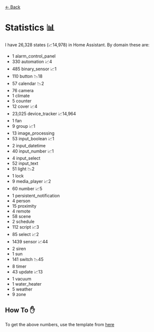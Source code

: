 [<- Back](README.md)
# Statistics 📊
I have 26,328 states (📈14,978) in Home Assistant.
By domain these are:
-   1 alarm_control_panel
-   330 automation 📈4
-   485 binary_sensor 📈1
-   110 button 📉18
-   57 calendar 📉2
-   76 camera
-   1 climate
-   5 counter
-   12 cover 📈4
-   23,025 device_tracker 📈14,964
-   1 fan
-   9 group 📈1
-   13 image_processing
-   53 input_boolean 📈1
-   2 input_datetime
-   40 input_number 📈1
-   4 input_select
-   52 input_text
-   51 light 📉2
-   1 lock
-   9 media_player 📈2
-   60 number 📈5
-   1 persistent_notification
-   4 person
-   15 proximity
-   4 remote
-   58 scene
-   2 schedule
-   112 script 📈3
-   85 select 📈2
-   1439 sensor 📈44
-   2 siren
-   1 sun
-   141 switch 📉45
-   8 timer
-   43 update 📈13
-   1 vacuum
-   1 water_heater
-   5 weather
-   9 zone

## How To ✋
To get the above numbers, use the template from [here](https://www.reddit.com/r/homeassistant/comments/plmy7e/use_this_template_and_show_us_some_details_about/?utm_medium=android_app&utm_source=share)
